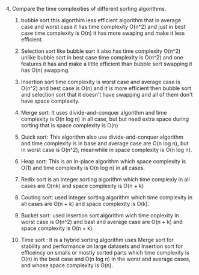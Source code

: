 4. Compare the time complexities of different sorting algorithms.

   1. bubble sort this algorthim less efficient algorithm that in average case and worst case it has time complexity O(n^2) and just in best case time complexity is O(n) it has more swaping and make it less efficient.

   2. Selection sort like bubble sort it also has time complexity O(n^2) unlike bubble sort in best case time complexity is O(n^2) and one features it has and make a little efficient than bubble sort swapping it has O(n) swapping.

   3. Insertion sort time complexity is worst case and average case is O(n^2) and best case is O(n) and it is more efficient then bubble sort and selection sort that it doesn't have swapping and all of them don't have space complexity.

   4. Merge sort: It uses divide-and-conquer algorithm and time complexity is O(n log n) in all case, but but need extra space during sorting that is space complexity is O(n)

   5. Quick sort: This algorithm also use divide-and-conquer algorithm and time complexity is in base and average case are O(n log n), but in worst case is O(n^2), meanwhile in space complexity is O(n log n).

   6. Heap sort: This is an in-place algorithm which space complexity is O(1) and time complexity is O(n log n) in all cases.

   7. Redix sort is an integer sorting algorithm which time complexiy in all cases are O(nk) and space complexity is O(n + k)

   8. Couting sort: used integer sorting algorithm which time complexity in all cases are O(n + k) and space complexity is O(k).

   9. Bucket sort: used insertion sort algorithm wich time coplexity in worst case is O(n^2) and bast and average case are O(n + k) and space complexity is O(n + k).

   10. Time sort : It is a hybrid sorting algorithm uses Merge sort for stability and performance on large datasets and Insertion sort for efficeincy on smalls or mostly sorted parts which time complexity is O(n) in the best case and O(n log n) in the worst and average cases, and whose space complexity is O(n).
